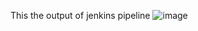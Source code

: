 This the output of jenkins pipeline
![image](https://github.com/Shiva-anjali5/FinalInternal39/assets/128413700/867357a4-ae0d-40af-99ea-eba320a2d8a6)
